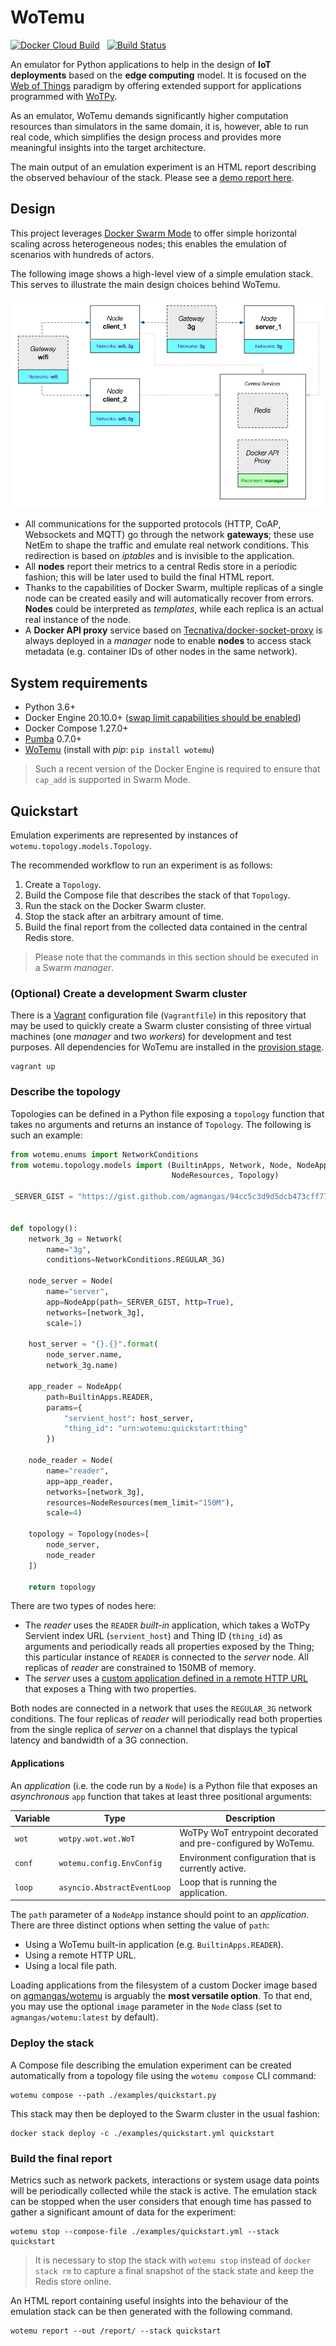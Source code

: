 # WoTemu

[![Docker Cloud Build](https://img.shields.io/docker/cloud/build/agmangas/wotemu)](https://hub.docker.com/r/agmangas/wotemu) &nbsp; [![Build Status](https://travis-ci.com/agmangas/wotemu.svg?branch=master)](https://travis-ci.com/agmangas/wotemu)

An emulator for Python applications to help in the design of **IoT deployments** based on the **edge computing** model. It is focused on the [Web of Things](https://www.w3.org/WoT/) paradigm by offering extended support for applications programmed with [WoTPy](https://pypi.org/project/wotpy/).

As an emulator, WoTemu demands significantly higher computation resources than simulators in the same domain, it is, however, able to run real code, which simplifies the design process and provides more meaningful insights into the target architecture.

The main output of an emulation experiment is an HTML report describing the observed behaviour of the stack. Please see a [demo report here](https://agmangas.github.io/demo-wotemu-report/).

## Design

This project leverages [Docker Swarm Mode](https://docs.docker.com/engine/swarm/) to offer simple horizontal scaling across heterogeneous nodes; this enables the emulation of scenarios with hundreds of actors.

The following image shows a high-level view of a simple emulation stack. This serves to illustrate the main design choices behind WoTemu.

![Design diagram](diagram.png "Design diagram")

- All communications for the supported protocols (HTTP, CoAP, Websockets and MQTT) go through the network **gateways**; these use NetEm to shape the traffic and emulate real network conditions. This redirection is based on _iptables_ and is invisible to the application.
- All **nodes** report their metrics to a central Redis store in a periodic fashion; this will be later used to build the final HTML report.
- Thanks to the capabilities of Docker Swarm, multiple replicas of a single node can be created easily and will automatically recover from errors. **Nodes** could be interpreted as _templates_, while each replica is an actual real instance of the node.
- A **Docker API proxy** service based on [Tecnativa/docker-socket-proxy](https://github.com/Tecnativa/docker-socket-proxy) is always deployed in a _manager_ node to enable **nodes** to access stack metadata (e.g. container IDs of other nodes in the same network).

## System requirements

* Python 3.6+
* Docker Engine 20.10.0+ ([swap limit capabilities should be enabled](https://docs.docker.com/engine/install/linux-postinstall/#your-kernel-does-not-support-cgroup-swap-limit-capabilities))
* Docker Compose 1.27.0+
* [Pumba](https://github.com/alexei-led/pumba) 0.7.0+
* [WoTemu](https://pypi.org/project/wotemu/) (install with _pip_: `pip install wotemu`)

> Such a recent version of the Docker Engine is required to ensure that `cap_add` is supported in Swarm Mode.

## Quickstart

Emulation experiments are represented by instances of `wotemu.topology.models.Topology`.

The recommended workflow to run an experiment is as follows:

1. Create a `Topology`.
2. Build the Compose file that describes the stack of that `Topology`.
3. Run the stack on the Docker Swarm cluster.
4. Stop the stack after an arbitrary amount of time.
5. Build the final report from the collected data contained in the central Redis store.

> Please note that the commands in this section should be executed in a Swarm _manager_.

### (Optional) Create a development Swarm cluster

There is a [Vagrant](https://www.vagrantup.com/) configuration file (`Vagrantfile`) in this repository that may be used to quickly create a Swarm cluster consisting of three virtual machines (one _manager_ and two _workers_) for development and test purposes. All dependencies for WoTemu are installed in the [provision stage](https://www.vagrantup.com/docs/provisioning).

```
vagrant up
```

### Describe the topology

Topologies can be defined in a Python file exposing a `topology` function that takes no arguments and returns an instance of `Topology`. The following is such an example:

```python
from wotemu.enums import NetworkConditions
from wotemu.topology.models import (BuiltinApps, Network, Node, NodeApp,
                                    NodeResources, Topology)

_SERVER_GIST = "https://gist.github.com/agmangas/94cc5c3d9d5dcb473cff774b3522bbb6/raw"


def topology():
    network_3g = Network(
        name="3g",
        conditions=NetworkConditions.REGULAR_3G)

    node_server = Node(
        name="server",
        app=NodeApp(path=_SERVER_GIST, http=True),
        networks=[network_3g],
        scale=1)

    host_server = "{}.{}".format(
        node_server.name,
        network_3g.name)

    app_reader = NodeApp(
        path=BuiltinApps.READER,
        params={
            "servient_host": host_server,
            "thing_id": "urn:wotemu:quickstart:thing"
        })

    node_reader = Node(
        name="reader",
        app=app_reader,
        networks=[network_3g],
        resources=NodeResources(mem_limit="150M"),
        scale=4)

    topology = Topology(nodes=[
        node_server,
        node_reader
    ])

    return topology
```

There are two types of nodes here:

- The _reader_ uses the `READER` _built-in_ application, which takes a WoTPy Servient index URL (`servient_host`) and Thing ID (`thing_id`) as arguments and periodically reads all properties exposed by the Thing; this particular instance of `READER` is connected to the _server_ node. All replicas of _reader_ are constrained to 150MB of memory.
- The _server_ uses a [custom application defined in a remote HTTP URL](https://gist.github.com/agmangas/94cc5c3d9d5dcb473cff774b3522bbb6) that exposes a Thing with two properties.

Both nodes are connected in a network that uses the `REGULAR_3G` network conditions. The four replicas of _reader_ will periodically read both properties from the single replica of _server_ on a channel that displays the typical latency and bandwidth of a 3G connection.

#### Applications

An _application_ (i.e. the code run by a `Node`) is a Python file that exposes an _asynchronous_ `app` function that takes at least three positional arguments:

| Variable | Type                        | Description                                                  |
| -------- | --------------------------- | ------------------------------------------------------------ |
| `wot`    | `wotpy.wot.wot.WoT`         | WoTPy WoT entrypoint decorated and pre-configured by WoTemu. |
| `conf`   | `wotemu.config.EnvConfig`   | Environment configuration that is currently active.          |
| `loop`   | `asyncio.AbstractEventLoop` | Loop that is running the application.                        |

The `path` parameter of a `NodeApp` instance should point to an _application_. There are three distinct options when setting the value of `path`:

* Using a WoTemu built-in application (e.g. `BuiltinApps.READER`).
* Using a remote HTTP URL.
* Using a local file path.

Loading applications from the filesystem of a custom Docker image based on [agmangas/wotemu](https://hub.docker.com/r/agmangas/wotemu) is arguably the **most versatile option**. To that end, you may use the optional `image` parameter in the `Node` class (set to `agmangas/wotemu:latest` by default).

### Deploy the stack

A Compose file describing the emulation experiment can be created automatically from a topology file using the `wotemu compose` CLI command:

```
wotemu compose --path ./examples/quickstart.py
```

This stack may then be deployed to the Swarm cluster in the usual fashion:

```
docker stack deploy -c ./examples/quickstart.yml quickstart
```

### Build the final report

Metrics such as network packets, interactions or system usage data points will be periodically collected while the stack is active. The emulation stack can be stopped when the user considers that enough time has passed to gather a significant amount of data for the experiment:

```
wotemu stop --compose-file ./examples/quickstart.yml --stack quickstart
```

> It is necessary to stop the stack with `wotemu stop` instead of `docker stack rm` to capture a final snapshot of the stack state and keep the Redis store online.

An HTML report containing useful insights into the behaviour of the emulation stack can be then generated with the following command.

```
wotemu report --out /report/ --stack quickstart
```
